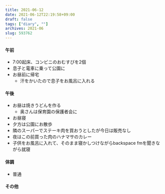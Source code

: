 ```yaml
---
title: 2021-06-12
date: 2021-06-12T22:19:58+09:00
draft: false
tags: ["diary", ""]
archives: 2021-06
slug: 593762
---
```

#### 午前
- 7:00起床、コンビニのおむすびを2個
- 息子と電車に乗って公園に
- お昼前に帰宅
  - 汗をかいたので息子をお風呂に入れる
#### 午後
- お昼は焼きうどんを作る
  - 奥さんは保育園の保護者会に
- お昼寝
- 夕方は公園にお散歩
- 隣のスーパーでステーキ肉を買おうとしたが今日は販売なし
- 夜はこの前買った肉のハナマサのカレー
- 子供をお風呂に入れて、そのまま寝かしつけながらbackspace fmを聞きながら就寝
#### 体調
- 普通
#### その他
